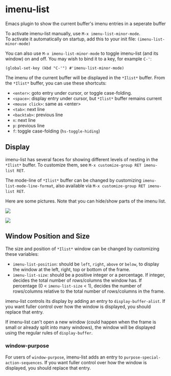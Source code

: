 # imenu-list
Emacs plugin to show the current buffer's imenu entries in a seperate buffer

To activate imenu-list manually, use `M-x imenu-list-minor-mode`.  
To activate it automatically on startup, add this to your init file:
`(imenu-list-minor-mode)`

You can also use `M-x imenu-list-minor-mode` to toggle imenu-list (and its window) on and off.
You may wish to bind it to a key, for example `C-'`:
``` elisp
(global-set-key (kbd "C-'") #'imenu-list-minor-mode)
```

The imenu of the current buffer will be displayed in the `*Ilist*` buffer. From the `*Ilist*` buffer, you can use these shortcuts:  
- `<enter>`: goto entry under cursor, or toggle case-folding.  
- `<space>`: display entry under cursor, but `*Ilist*` buffer remains current  
- `<mouse click>`: same as \<enter\>  
- `<tab>`: next line  
- `<backtab>`: previous line  
- `n`: next line  
- `p`: previous line  
- `f`: toggle case-folding (`hs-toggle-hiding`)  

## Display
imenu-list has several faces for showing different levels of nesting in the `*Ilist*` buffer. To customize them, see `M-x customize-group RET imenu-list RET`.

The mode-line of `*Ilist*` buffer can be changed by customizing `imenu-list-mode-line-format`, also available via `M-x customize-group RET imenu-list RET`.

Here are some pictures. Note that you can hide/show parts of the imenu list.

![](https://github.com/bmag/imenu-list/blob/master/images/imenu-list-light.png)

![](https://github.com/bmag/imenu-list/blob/master/images/imenu-list-dark.png)

## Window Position and Size
The size and position of `*Ilist*` window can be changed by customizing these variables:
- `imenu-list-position`: should be `left`, `right`, `above` or `below`, to display the window
at the left, right, top or bottom of the frame.
- `imenu-list-size`: should be a positive integer or a percentage. If integer, decides the total
number of rows/columns the window has. If percentage (0 < `imenu-list-size` < 1), decides the
number of rows/columns relative to the total number of rows/columns in the frame.

imenu-list controls its display by adding an entry to `display-buffer-alist`. If you want
fuller control over how the window is displayed, you should replace that entry.

If imenu-list can't open a new window (could happen when the frame is small or already split into many windows),
the window will be displayed using the regular rules of `display-buffer`.

### window-purpose
For users of `window-purpose`, imenu-list adds an entry to `purpose-special-action-sequences`.
If you want fuller control over how the window is displayed, you should replace that entry.
